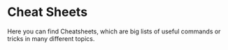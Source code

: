 # Cheat Sheets
Here you can find Cheatsheets,
which are big lists of useful commands or tricks in many different topics.